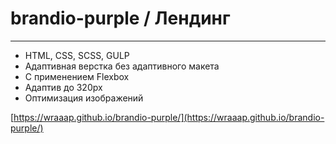 # brandio-purple / Лендинг

____

- HTML, CSS, SCSS, GULP
- Адаптивная верстка без адаптивного макета
- С применением Flexbox
- Адаптив до 320px
- Оптимизация изображений

[https://wraaap.github.io/brandio-purple/](https://wraaap.github.io/brandio-purple/)
